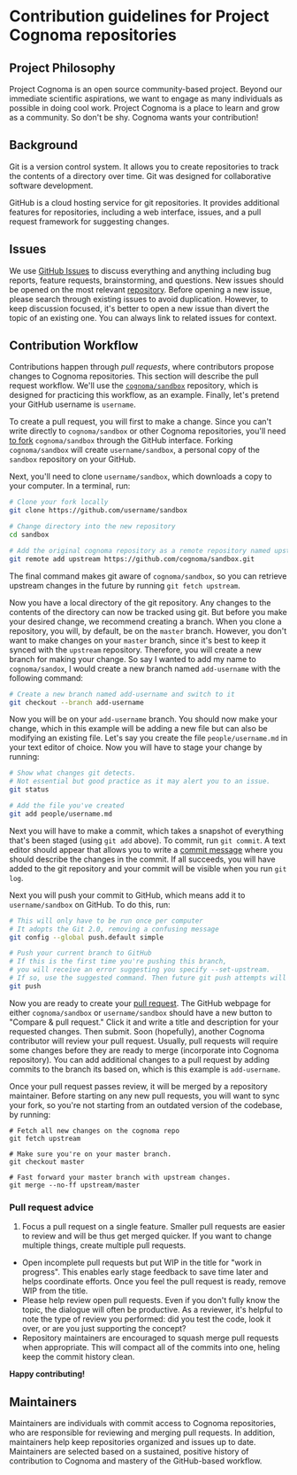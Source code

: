 # Contribution guidelines for Project Cognoma repositories

## Project Philosophy

Project Cognoma is an open source community-based project. Beyond our immediate scientific aspirations, we want to engage as many individuals as possible in doing cool work. Project Cognoma is a place to learn and grow as a community. So don't be shy. Cognoma wants your contribution!

## Background

Git is a version control system. It allows you to create repositories to track the contents of a directory over time. Git was designed for collaborative software development.

GitHub is a cloud hosting service for git repositories. It provides additional features for repositories, including a web interface, issues, and a pull request framework for suggesting changes.

## Issues

We use [GitHub Issues](https://guides.github.com/features/issues/) to discuss everything and anything including bug reports, feature requests, brainstorming, and questions. New issues should be opened on the most relevant [repository](https://github.com/cognoma "Repositories of the Cognoma Organization"). Before opening a new issue, please search through existing issues to avoid duplication. However, to keep discussion focused, it's better to open a new issue than divert the topic of an existing one. You can always link to related issues for context.

## Contribution Workflow

Contributions happen through _pull requests_, where contributors propose changes to Cognoma repositories. This section will describe the pull request workflow.  We'll use the [`cognoma/sandbox`](https://github.com/cognoma/sandbox) repository, which is designed for practicing this workflow, as an example. Finally, let's pretend your GitHub username is `username`.

To create a pull request, you will first to make a change. Since you can't write directly to `cognoma/sandbox` or other Cognoma repositories, you'll need [to fork](https://help.github.com/articles/fork-a-repo/) `cognoma/sandbox` through the GitHub interface. Forking `cognoma/sandbox` will create `username/sandbox`, a personal copy of the `sandbox` repository on your GitHub.

Next, you'll need to clone `username/sandbox`, which downloads a copy to your computer. In a terminal, run:

```sh
# Clone your fork locally
git clone https://github.com/username/sandbox

# Change directory into the new repository
cd sandbox

# Add the original cognoma repository as a remote repository named upstream
git remote add upstream https://github.com/cognoma/sandbox.git
```

The final command makes git aware of `cognoma/sandbox`, so you can retrieve upstream changes in the future by running `git fetch upstream`.

Now you have a local directory of the git repository. Any changes to the contents of the directory can now be tracked using git. But before you make your desired change, we recommend creating a branch. When you clone a repository, you will, by default, be on the `master` branch. However, you don't want to make changes on your `master` branch, since it's best to keep it synced with the `upstream` repository. Therefore, you will create a new branch for making your change. So say I wanted to add my name to `cognoma/sandox`, I would create a new branch named `add-username` with the following command:

```sh
# Create a new branch named add-username and switch to it
git checkout --branch add-username
```

Now you will be on your `add-username` branch. You should now make your change, which in this example will be adding a new file but can also be modifying an existing file. Let's say you create the file `people/username.md` in your text editor of choice. Now you will have to stage your change by running:

```sh
# Show what changes git detects.
# Not essential but good practice as it may alert you to an issue.
git status

# Add the file you've created
git add people/username.md
```

Next you will have to make a commit, which takes a snapshot of everything that's been staged (using `git add` above). To commit, run `git commit`. A text editor should appear that allows you to write a [commit message](https://chris.beams.io/posts/git-commit/) where you should describe the changes in the commit. If all succeeds, you will have added to the git repository and your commit will be visible when you run `git log`.

Next you will push your commit to GitHub, which means add it to `username/sandbox` on GitHub. To do this, run:

```sh
# This will only have to be run once per computer
# It adopts the Git 2.0, removing a confusing message
git config --global push.default simple

# Push your current branch to GitHub
# If this is the first time you're pushing this branch,
# you will receive an error suggesting you specify --set-upstream.
# If so, use the suggested command. Then future git push attempts will work.
git push
```

Now you are ready to create your [pull request](https://help.github.com/articles/about-pull-requests/). The GitHub webpage for either `cognoma/sandbox` or `username/sandbox` should have a new button to "Compare & pull request." Click it and write a title and description for your requested changes. Then submit. Soon (hopefully), another Cognoma contributor will review your pull request. Usually, pull requests will require some changes before they are ready to merge (incorporate into Cognoma repository). You can add additional changes to a pull request by adding commits to the branch its based on, which is this example is `add-username`.

Once your pull request passes review, it will be merged by a repository maintainer. Before starting on any new pull requests, you will want to sync your fork, so you're not starting from an outdated version of the codebase, by running:

```
# Fetch all new changes on the cognoma repo
git fetch upstream

# Make sure you're on your master branch.
git checkout master

# Fast forward your master branch with upstream changes.
git merge --no-ff upstream/master
```

### Pull request advice

1. Focus a pull request on a single feature. Smaller pull requests are easier to review and will be thus get merged quicker. If you want to change multiple things, create multiple pull requests.
+ Open incomplete pull requests but put WIP in the title for "work in progress". This enables early stage feedback to save time later and helps coordinate efforts. Once you feel the pull request is ready, remove WIP from the title.
+ Please help review open pull requests. Even if you don't fully know the topic, the dialogue will often be productive. As a reviewer, it's helpful to note the type of review you performed: did you test the code, look it over, or are you just supporting the concept?
+ Repository maintainers are encouraged to squash merge pull requests when appropriate. This will compact all of the commits into one, heling keep the commit history clean.

**Happy contributing!**

## Maintainers

Maintainers are individuals with commit access to Cognoma repositories, who are responsible for reviewing and merging pull requests. In addition, maintainers help keep repositories organized and issues up to date. Maintainers are selected based on a sustained, positive history of contribution to Cognoma and mastery of the GitHub-based workflow.
